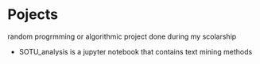 # Pojects
random progrmming or algorithmic project done during my scolarship

  - SOTU_analysis is a jupyter notebook that contains text mining methods
